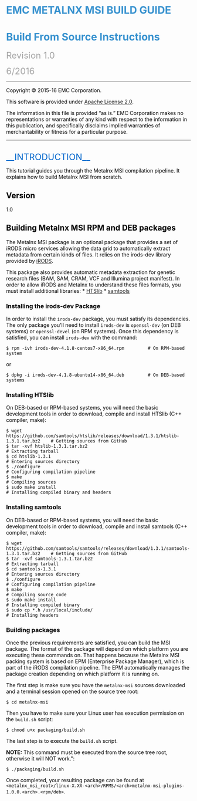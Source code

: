 <font color="#3892CF"> EMC METALNX MSI BUILD GUIDE
==================================================

<font color="#3892CF"> Build From Source Instructions
=====================================================

<font color="#A6A6A6"> <font size=+2> Revision 1.0

6/2016 </font>

----------------------------------

<font color="#000000">
Copyright © 2015-16 EMC Corporation.

This software is provided under [Apache License 2.0](http://www.apache.org/licenses/LICENSE-2.0).

The information in this file is provided “as is.” EMC Corporation makes no representations or warranties of any kind with respect to the information in this publication, and specifically disclaims implied warranties of merchantability or fitness for a particular purpose. 

-------------------------------- 

<br>
<font color="#0066CC"> <font size=+2> __INTRODUCTION__ </font>

<font color="#000000"> <a name="Introduction"></a>

This tutorial guides you through the Metalnx MSI compilation pipeline. It explains how to build Metalnx MSI from scratch.

## Version
1.0
 
## Building Metalnx MSI RPM and DEB packages

The Metalnx MSI package is an optional package that provides a set of iRODS micro services allowing the data grid to automatically extract metadata from certain kinds of files. It relies on the irods-dev library provided by  [iRODS][irods-dev-download].

This package also provides automatic metadata extraction for genetic research files (BAM, SAM, CRAM, VCF and Illumina project manifest). In order to allow iRODS and Metalnx to understand these files formats, you must install additional libraries:
    * [HTSlib][htslib-download]
	* [samtools][samtools-download]

### Installing the irods-dev Package

In order to install the `irods-dev` package, you must satisfy its dependencies. The only package you'll need to install `irods-dev` is `openssl-dev` (on DEB systems) or `openssl-devel` (on RPM systems). Once this dependency is satisfied, you can install `irods-dev` with the command:

    $ rpm -ivh irods-dev-4.1.8-centos7-x86_64.rpm         # On RPM-based system
	
or

    $ dpkg -i irods-dev-4.1.8-ubuntu14-x86_64.deb         # On DEB-based systems

### Installing HTSlib

On DEB-based or RPM-based systems, you will need the basic development tools in order to download, compile and install HTSlib (C++ compiler,   make):

    $ wget https://github.com/samtools/htslib/releases/download/1.3.1/htslib-1.3.1.tar.bz2    # Getting sources from GitHub
    $ tar -xvf htslib-1.3.1.tar.bz2															  # Extracting tarball
    $ cd htslib-1.3.1																		  # Entering sources directory
    $ ./configure																			  # Configuring compilation pipeline
    $ make																					  # Compiling sources
    $ sudo make install																		  # Installing compiled binary and headers

### Installing samtools

On DEB-based or RPM-based systems, you will need the basic development tools in order to download, compile and install samtools (C++ compiler, make):

    $ wget https://github.com/samtools/samtools/releases/download/1.3.1/samtools-1.3.1.tar.bz2    # Getting sources from GitHub
    $ tar -xvf samtools-1.3.1.tar.bz2															  # Extracting tarball
    $ cd samtools-1.3.1																			  # Entering sources directory
    $ ./configure																				  # Configuring compilation pipeline
    $ make																						  # Compiling source code
    $ sudo make install																			  # Installing compiled binary
    $ sudo cp *.h /usr/local/include/															  # Installing headers

### Building packages

Once the previous requirements are satisfied, you can build the MSI package. The format of the package will depend on which platform you are executing these commands on. That happens because the Metalnx MSI packing system is based on EPM (Enterprise Package Manager), which is part of the iRODS compilation pipeline. The EPM automatically manages the package creation depending on which platform it is running on.

The first step is make sure you have the `metalnx-msi` sources downloaded and a terminal session opened on the source tree root:

    $ cd metalnx-msi
	
Then you have to make sure your Linux user has execution permission on the `build.sh` script:

    $ chmod u+x packaging/build.sh
	
The last step is to execute the `build.sh` script. 

**NOTE:** This command must be executed from the source tree root, otherwise it will NOT work.":

    $ ./packaging/build.sh

Once completed, your resulting package can be found at `<metalnx_msi_root>/linux-X.XX-<arch>/RPMS/<arch>metalnx-msi-plugins-1.0.0.<arch>.<rpm/deb>`.

[irods-dev-download]: http://irods.org/download/
[htslib-download]: https://github.com/samtools/htslib/releases/download/1.3.1/htslib-1.3.1.tar.bz2
[samtools-download]: https://github.com/samtools/samtools/releases/download/1.3.1/samtools-1.3.1.tar.bz2

